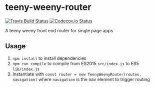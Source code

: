 # teeny-weeny-router

[![Travis Build Status](https://img.shields.io/travis/caalberts/teeny-weeny-router.svg?style=flat-square)](https://travis-ci.org/caalberts/teeny-weeny-router)
[![Codecov.io Status](https://img.shields.io/codecov/c/github/caalberts/teeny-weeny-router.svg?style=flat-square)](https://codecov.io/github/caalberts/teeny-weeny-router)


A teeny weeny front end router for single page apps

## Usage

1. `npm install` to install dependencies
2. `npm run compile` to compile from ES2015 `src/index.js` to ES5 `lib/index.js`
3. Instantiate with `const router = new TeenyWeenyRouter(routes, navigation)` where `navigation` is the nav element to trigger routing
